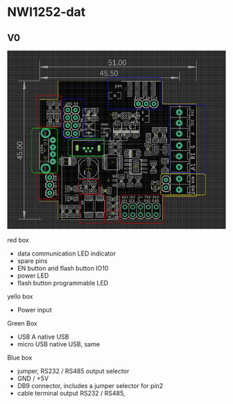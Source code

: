 
# NWI1252-dat

## V0

![](2024-08-29-01-37-01.png)


red box 
- data communication LED indicator 
- spare pins 
- EN button and flash button IO10
- power LED
- flash button programmable LED

yello box
- Power input 

Green Box 
- USB A native USB
- micro USB native USB, same

Blue box 
- jumper, RS232 / RS485 output selector 
- GND / +5V 
- DB9 connector, includes a jumper selector for pin2 
- cable terminal output RS232 / RS485, 
